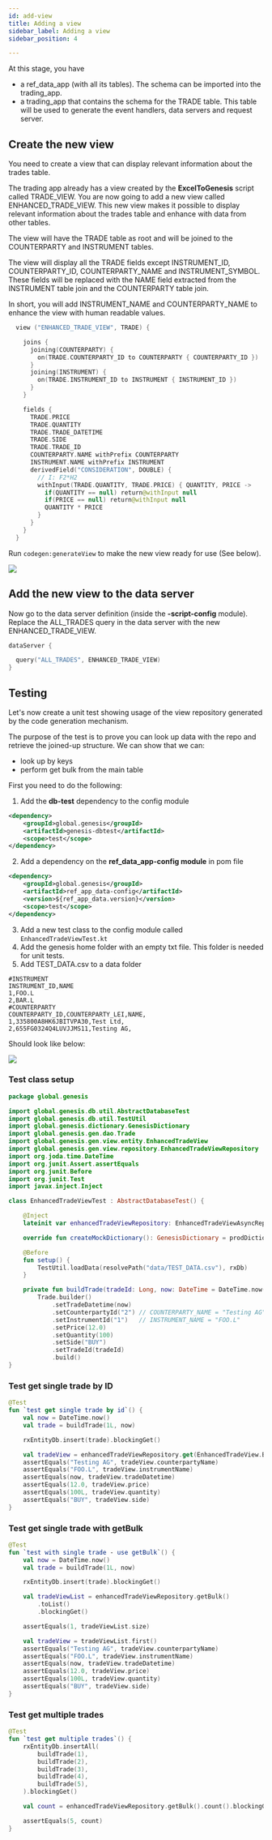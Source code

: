 ```yaml
---
id: add-view
title: Adding a view
sidebar_label: Adding a view
sidebar_position: 4

---
```

At this stage, you have

* a ref_data_app (with all its tables). The schema can be imported into the trading_app.
* a trading_app that contains the schema for the TRADE table. This table will be used to generate the event handlers, data servers and request server.

## Create the new view

You need to create a view that can display relevant information about the trades table.

The trading app already has a view created by the **ExcelToGenesis** script called TRADE_VIEW. You are now going to add a new view called ENHANCED_TRADE_VIEW. This new view makes it possible to display relevant information about the trades table and enhance with data from other tables.

The view will have the TRADE table as root and will be joined to the COUNTERPARTY and INSTRUMENT tables. 

The view will display all the TRADE fields except INSTRUMENT_ID, COUNTERPARTY_ID, COUNTERPARTY_NAME and INSTRUMENT_SYMBOL. These fields will be replaced with the NAME field extracted from the INSTRUMENT table join and the COUNTERPARTY table join.

In short, you will add INSTRUMENT_NAME and COUNTERPARTY_NAME to enhance the view with human readable values.

```kotlin
  view ("ENHANCED_TRADE_VIEW", TRADE) {

    joins {
      joining(COUNTERPARTY) {
        on(TRADE.COUNTERPARTY_ID to COUNTERPARTY { COUNTERPARTY_ID })
      }
      joining(INSTRUMENT) {
        on(TRADE.INSTRUMENT_ID to INSTRUMENT { INSTRUMENT_ID })
      }
    }

    fields {
      TRADE.PRICE
      TRADE.QUANTITY
      TRADE.TRADE_DATETIME
      TRADE.SIDE
      TRADE.TRADE_ID
      COUNTERPARTY.NAME withPrefix COUNTERPARTY
      INSTRUMENT.NAME withPrefix INSTRUMENT
      derivedField("CONSIDERATION", DOUBLE) {
        // I: F2*H2
        withInput(TRADE.QUANTITY, TRADE.PRICE) { QUANTITY, PRICE ->
          if(QUANTITY == null) return@withInput null
          if(PRICE == null) return@withInput null
          QUANTITY * PRICE
        }
      }
    }
  }
```

Run `codegen:generateView` to make the new view ready for use (See below).

![](/img/generateView.png)

## Add the new view to the data server

Now go to the data server definition (inside the **-script-config** module). Replace the ALL_TRADES query in the data server with the new ENHANCED_TRADE_VIEW.

```kotlin
dataServer {

  query("ALL_TRADES", ENHANCED_TRADE_VIEW)
}
```

## Testing

Let's now create a unit test showing usage of the view repository generated by the code generation mechanism.

The purpose of the test is to prove you can look up data with the repo and retrieve the joined-up structure. We can show that we can:

* look up by keys
* perform get bulk from the main table

First you need to do the following:

1. Add the **db-test** dependency to the config module
```xml
<dependency>
    <groupId>global.genesis</groupId>
    <artifactId>genesis-dbtest</artifactId>
    <scope>test</scope>
</dependency>
```
2. Add a dependency on the **ref_data_app-config module** in pom file
```xml
<dependency>
    <groupId>global.genesis</groupId>
    <artifactId>ref_app_data-config</artifactId>
    <version>${ref_app_data.version}</version>
    <scope>test</scope>
</dependency>
```
3. Add a new test class to the config module called `EnhancedTradeViewTest.kt`
4. Add the genesis home folder with an empty txt file. This folder is needed for unit tests. 
5. Add TEST_DATA.csv to a data folder
```csv
#INSTRUMENT
INSTRUMENT_ID,NAME
1,FOO.L
2,BAR.L
#COUNTERPARTY
COUNTERPARTY_ID,COUNTERPARTY_LEI,NAME,
1,335800A8HK6JBITVPA30,Test Ltd,
2,655FG0324Q4LUVJJMS11,Testing AG,
```

Should look like below:

![](/img/view-test-folder-structure.png)

### Test class setup
```kotlin
package global.genesis

import global.genesis.db.util.AbstractDatabaseTest
import global.genesis.db.util.TestUtil
import global.genesis.dictionary.GenesisDictionary
import global.genesis.gen.dao.Trade
import global.genesis.gen.view.entity.EnhancedTradeView
import global.genesis.gen.view.repository.EnhancedTradeViewRepository
import org.joda.time.DateTime
import org.junit.Assert.assertEquals
import org.junit.Before
import org.junit.Test
import javax.inject.Inject

class EnhancedTradeViewTest : AbstractDatabaseTest() {

    @Inject
    lateinit var enhancedTradeViewRepository: EnhancedTradeViewAsyncRepository

    override fun createMockDictionary(): GenesisDictionary = prodDictionary()

    @Before
    fun setup() {
        TestUtil.loadData(resolvePath("data/TEST_DATA.csv"), rxDb)
    }

    private fun buildTrade(tradeId: Long, now: DateTime = DateTime.now()) =
        Trade.builder()
            .setTradeDatetime(now)
            .setCounterpartyId("2") // COUNTERPARTY_NAME = "Testing AG"
            .setInstrumentId("1")   // INSTRUMENT_NAME = "FOO.L"
            .setPrice(12.0)
            .setQuantity(100)
            .setSide("BUY")
            .setTradeId(tradeId)
            .build()
}
```

### Test get single trade by ID
```kotlin
@Test
fun `test get single trade by id`() {
    val now = DateTime.now()
    val trade = buildTrade(1L, now)

    rxEntityDb.insert(trade).blockingGet()

    val tradeView = enhancedTradeViewRepository.get(EnhancedTradeView.ById(1)).blockingGet()
    assertEquals("Testing AG", tradeView.counterpartyName)
    assertEquals("FOO.L", tradeView.instrumentName)
    assertEquals(now, tradeView.tradeDatetime)
    assertEquals(12.0, tradeView.price)
    assertEquals(100L, tradeView.quantity)
    assertEquals("BUY", tradeView.side)
}
```

### Test get single trade with getBulk
```kotlin
@Test
fun `test with single trade - use getBulk`() {
    val now = DateTime.now()
    val trade = buildTrade(1L, now)

    rxEntityDb.insert(trade).blockingGet()

    val tradeViewList = enhancedTradeViewRepository.getBulk()
        .toList()
        .blockingGet()

    assertEquals(1, tradeViewList.size)

    val tradeView = tradeViewList.first()
    assertEquals("Testing AG", tradeView.counterpartyName)
    assertEquals("FOO.L", tradeView.instrumentName)
    assertEquals(now, tradeView.tradeDatetime)
    assertEquals(12.0, tradeView.price)
    assertEquals(100L, tradeView.quantity)
    assertEquals("BUY", tradeView.side)
}
```

### Test get multiple trades
```kotlin
@Test
fun `test get multiple trades`() {
    rxEntityDb.insertAll(
        buildTrade(1),
        buildTrade(2),
        buildTrade(3),
        buildTrade(4),
        buildTrade(5),
    ).blockingGet()

    val count = enhancedTradeViewRepository.getBulk().count().blockingGet()

    assertEquals(5, count)
}
```